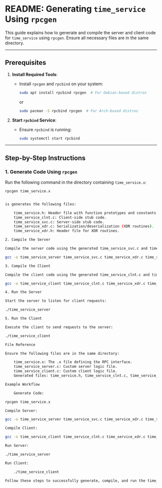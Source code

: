 # README: Generating `time_service` Using `rpcgen`

This guide explains how to generate and compile the server and client code for `time_service` using `rpcgen`. Ensure all necessary files are in the same directory.

---

## Prerequisites

1. **Install Required Tools**:
   - Install `rpcgen` and `rpcbind` on your system:
     ```bash
     sudo apt install rpcbind rpcgen  # For Debian-based distros
     ```
     or
     ```bash
     sudo pacman -S rpcbind rpcgen  # For Arch-based distros
     ```

2. **Start `rpcbind` Service**:
   - Ensure `rpcbind` is running:
     ```bash
     sudo systemctl start rpcbind
     ```

---

## Step-by-Step Instructions

### 1. Generate Code Using `rpcgen`

Run the following command in the directory containing `time_service.x`:

```bash
rpcgen time_service.x


is generates the following files:

    time_service.h: Header file with function prototypes and constants.
    time_service_clnt.c: Client-side stub code.
    time_service_svc.c: Server-side stub code.
    time_service_xdr.c: Serialization/deserialization (XDR routines).
    time_service_xdr.h: Header file for XDR routines.

2. Compile the Server

Compile the server code using the generated time_service_svc.c and time_service_xdr.c, along with your custom server logic file (time_service_server.c):

gcc -o time_service_server time_service_svc.c time_service_xdr.c time_service_server.c -lnsl

3. Compile the Client

Compile the client code using the generated time_service_clnt.c and time_service_xdr.c, along with your custom client logic file (time_service_client.c):

gcc -o time_service_client time_service_clnt.c time_service_xdr.c time_service_client.c -lnsl

4. Run the Server

Start the server to listen for client requests:

./time_service_server

5. Run the Client

Execute the client to send requests to the server:

./time_service_client

File Reference

Ensure the following files are in the same directory:

    time_service.x: The .x file defining the RPC interface.
    time_service_server.c: Custom server logic file.
    time_service_client.c: Custom client logic file.
    Generated files: time_service.h, time_service_clnt.c, time_service_svc.c, time_service_xdr.c, time_service_xdr.h.

Example Workflow

    Generate Code:

rpcgen time_service.x

Compile Server:

gcc -o time_service_server time_service_svc.c time_service_xdr.c time_service_server.c -lnsl

Compile Client:

gcc -o time_service_client time_service_clnt.c time_service_xdr.c time_service_client.c -lnsl

Run Server:

./time_service_server

Run Client:

    ./time_service_client

Follow these steps to successfully generate, compile, and run the time_service using rpcgen.
